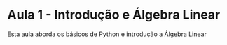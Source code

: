 # Aula 1 - Introdução e Álgebra Linear

Esta aula aborda os básicos de Python e introdução a Álgebra Linear


